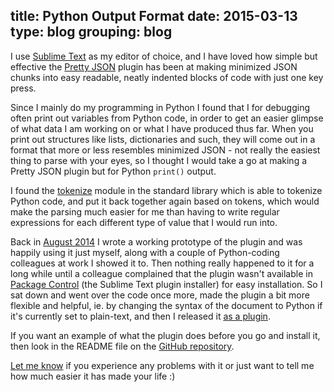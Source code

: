 title: Python Output Format
date: 2015-03-13
type: blog
grouping: blog
---
I use [Sublime Text](http://www.sublimetext.com/) as my editor of choice, and I have loved how simple but effective the [Pretty JSON](https://packagecontrol.io/packages/Pretty%20JSON) plugin has been at making minimized JSON chunks into easy readable, neatly indented blocks of code with just one key press.

Since I mainly do my programming in Python I found that I for debugging often print out variables from Python code, in order to get an easier glimpse of what data I am working on or what I have produced thus far. When you print out structures like lists, dictionaries and such, they will come out in a format that more or less resembles minimized JSON - not really the easiest thing to parse with your eyes, so I thought I would take a go at making a Pretty JSON plugin but for Python `print()` output.

I found the [tokenize](https://docs.python.org/3/library/tokenize.html) module in the standard library which is able to tokenize Python code, and put it back together again based on tokens, which would make the parsing much easier for me than having to write regular expressions for each different type of value that I would run into.

Back in [August 2014](https://github.com/Tenzer/PythonOutputFormat/commit/94253e5d885bb1bdc94f66a2313d06c73b43c9d8) I wrote a working prototype of the plugin and was happily using it just myself, along with a couple of Python-coding colleagues at work I showed it to. Then nothing really happened to it for a long while until a colleague complained that the plugin wasn't available in [Package Control](https://packagecontrol.io/) (the Sublime Text plugin installer) for easy installation. So I sat down and went over the code once more, made the plugin a bit more flexible and helpful, ie. by changing the syntax of the document to Python if it's currently set to plain-text, and then I released it [as a plugin](https://packagecontrol.io/packages/Python%20Output%20Format).

If you want an example of what the plugin does before you go and install it, then look in the README file on the [GitHub repository](https://github.com/Tenzer/PythonOutputFormat).

[Let me know](https://twitter.com/Tenzer) if you experience any problems with it or just want to tell me how much easier it has made your life :)

